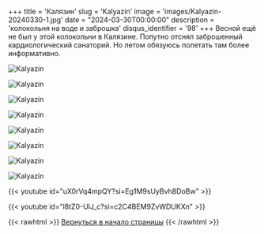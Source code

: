 +++
title = 'Калязин'
slug = 'Kalyazin'
image = 'images/Kalyazin-20240330-1.jpg'
date = "2024-03-30T00:00:00"
description = 'колокольня на воде и заброшка'
disqus_identifier = '98'
+++
Весной ещё не был у этой колокольни в Калязине. Попутно отснял заброшенный кардиологический санаторий. Но летом обязуюсь полетать там более информативно.

![Kalyazin](/images/Kalyazin-20240330-2.jpg)

![Kalyazin](/images/Kalyazin-20240330-3.jpg)

![Kalyazin](/images/Kalyazin-20240330-4.jpg)

![Kalyazin](/images/Kalyazin-20240330-5.jpg)

![Kalyazin](/images/Kalyazin-20240330-6.jpg)

![Kalyazin](/images/Kalyazin-20240330-7.jpg)

![Kalyazin](/images/Kalyazin-20240330-8.jpg)

![Kalyazin](/images/Kalyazin-20240330-9.jpg)

{{< youtube id="uX0rVq4mpQY?si=Eg1M9sUyBvh8DoBw" >}}

{{< youtube id="l8tZ0-UlJ_c?si=c2C4BEM9ZvWDUKXn" >}}

{{< rawhtml >}}
<a href="#">Вернуться в начало страницы</a>
{{< /rawhtml >}}
